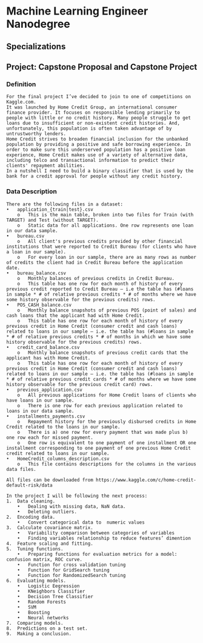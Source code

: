 # Machine Learning Engineer Nanodegree
## Specializations
## Project: Capstone Proposal and Capstone Project

### Definition

	For the final project I’ve decided to join to one of competitions on Kaggle.com. 
	It was launched by Home Credit Group, an international consumer finance provider. It focuses on responsible lending primarily to people with little or no credit history. Many people struggle to get loans due to insufficient or non-existent credit histories. And, unfortunately, this population is often taken advantage of by untrustworthy lenders. 
	Home Credit strives to broaden financial inclusion for the unbanked population by providing a positive and safe borrowing experience. In order to make sure this underserved population has a positive loan experience, Home Credit makes use of a variety of alternative data, including telco and transactional information to predict their clients' repayment abilities.
	In a nutshell I need to build a binary classifier that is used by the bank for a credit approval for people without any credit history.
	
### Data Description

	There are the following files in a dataset:
	•	application_{train|test}.csv
		o	This is the main table, broken into two files for Train (with TARGET) and Test (without TARGET).
		o	Static data for all applications. One row represents one loan in our data sample.
	•	bureau.csv
		o	All client's previous credits provided by other financial institutions that were reported to Credit Bureau (for clients who have a loan in our sample).
		o	For every loan in our sample, there are as many rows as number of credits the client had in Credit Bureau before the application date.
	•	bureau_balance.csv
		o	Monthly balances of previous credits in Credit Bureau.
		o	This table has one row for each month of history of every previous credit reported to Credit Bureau – i.e the table has (#loans in sample * # of relative previous credits * # of months where we have some history observable for the previous credits) rows.
	•	POS_CASH_balance.csv
		o	Monthly balance snapshots of previous POS (point of sales) and cash loans that the applicant had with Home Credit.
		o	This table has one row for each month of history of every previous credit in Home Credit (consumer credit and cash loans) related to loans in our sample – i.e. the table has (#loans in sample * # of relative previous credits * # of months in which we have some history observable for the previous credits) rows.
	•	credit_card_balance.csv
		o	Monthly balance snapshots of previous credit cards that the applicant has with Home Credit.
		o	This table has one row for each month of history of every previous credit in Home Credit (consumer credit and cash loans) related to loans in our sample – i.e. the table has (#loans in sample * # of relative previous credit cards * # of months where we have some history observable for the previous credit card) rows.
	•	previous_application.csv
		o	All previous applications for Home Credit loans of clients who have loans in our sample.
		o	There is one row for each previous application related to loans in our data sample.
	•	installments_payments.csv
		o	Repayment history for the previously disbursed credits in Home Credit related to the loans in our sample.
		o	There is a) one row for every payment that was made plus b) one row each for missed payment.
		o	One row is equivalent to one payment of one installment OR one installment corresponding to one payment of one previous Home Credit credit related to loans in our sample.
	•	HomeCredit_columns_description.csv
		o	This file contains descriptions for the columns in the various data files.

	All files can be downloaded from https://www.kaggle.com/c/home-credit-default-risk/data

	In the project I will be following the next process:
	1.	Data cleaning.
		•	Dealing with missing data, NaN data.
		•	Deleting outliers.
	2.	Encoding data.
		•	Convert categorical data to  numeric values
	3.	Calculate covariance matrix. 
		•	Variability comparison between categories of variables
		•	Finding variables relationship to reduce features’ dimention
	4.	Feature scaling and fitting.
	5.	Tuning functions.
		•	Preparing functions for evaluation metrics for a model: confusion matrix, ROC curve.
		•	Function for cross validation tuning
		•	Function for GridSearch tuning
		•	Function for RandomizedSearch tuning
	6.	Evaluating models.
		•	Logistic Eegression
		•	KNeighbors Classifier
		•	Decision Tree Classifier
		•	Random Forests
		•	SVM
		•	Boosting
		•	Neural networks 
	7.	Comparing models.
	8.	Predictions on a test set.
	9.	Making a conclusion.
